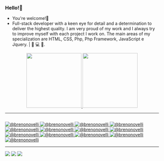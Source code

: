 ### Hello!👋
- You're welcome!🚀
- Full-stack developer with a keen eye for detail and a determination to deliver the highest quality. I am very proud of my work and I always try to improve myself with each project I work on. The main areas of my specialization are HTML, CSS, Php, Php Framework, JavaScript e Jquery. | 💜 💻 🚀.

<div align="center">
  <a href="https://github.com/ssayres">
  <img height="180em" src="https://github-readme-stats.vercel.app/api?username=BrunocasDev&show_icons=true&theme=monokai&include_all_commits=true&count_private=true"/>
  <img height="180em" src="https://github-readme-stats.vercel.app/api/top-langs/?username=BrunocasDev&layout=compact&langs_count=7&theme=monokai"/>
</div>

<hr/>

<div align="center">
  <a href="https://www.linkedin.com/in/brunocristo-dev/">
  <img height="https://avatars.githubusercontent.com/u/72399765?v=4"/>
</div>
  
![ @brenonovelli](https://img.shields.io/badge/HTML5-E34F26?style=for-the-badge&logo=HTML5&logoColor=white)
![ @brenonovelli](https://img.shields.io/badge/CSS3-1572B6?style=for-the-badge&logo=CSS3)
![ @brenonovelli](https://img.shields.io/badge/bootstrap-%238511FA.svg?style=for-the-badge&logo=bootstrap&logoColor=white)
![ @brenonovelli](https://img.shields.io/badge/tailwindcss-%2338B2AC.svg?style=for-the-badge&logo=tailwind-css&logoColor=white)
![ @brenonovelli](https://img.shields.io/badge/php-%23777BB4.svg?style=for-the-badge&logo=php&logoColor=white)
![ @brenonovelli](https://img.shields.io/badge/laravel-%23FF2D20.svg?style=for-the-badge&logo=laravel&logoColor=white)
![ @brenonovelli](https://img.shields.io/badge/CodeIgniter-%23EF4223.svg?style=for-the-badge&logo=codeIgniter&logoColor=white)
![ @brenonovelli](https://img.shields.io/badge/JavaScript-282A37?style=for-the-badge&logo=JavaScript)
![ @brenonovelli](https://img.shields.io/badge/jquery-%230769AD.svg?style=for-the-badge&logo=jquery&logoColor=white)
![ @brenonovelli](https://img.shields.io/badge/jira-%230A0FFF.svg?style=for-the-badge&logo=jira&logoColor=white)
![ @brenonovelli](https://img.shields.io/badge/mysql-%2300f.svg?style=for-the-badge&logo=mysql&logoColor=white)
![ @brenonovelli](https://img.shields.io/badge/git-%23F05033.svg?style=for-the-badge&logo=git&logoColor=white)
![ @brenonovelli](https://img.shields.io/badge/Visual%20Studio%20Code-0078d7.svg?style=for-the-badge&logo=visual-studio-code&logoColor=white)
  
<hr/>

<div>
 <a href="https://www.facebook.com/bruno.crist1245/" target="_blank"><img src="https://img.shields.io/badge/Facebook-1877F2?style=for-the-badge&logo=facebook&logoColor=white" target="_blank"></a> 
  <a href = "mailto:brunocristo55@gmail.com"><img src="https://img.shields.io/badge/-Gmail-%23333?style=for-the-badge&logo=gmail&logoColor=white" target="_blank"></a>
  <a href="https://www.linkedin.com/in/brunocristo-dev/" target="_blank"><img src="https://img.shields.io/badge/-LinkedIn-%230077B5?style=for-the-badge&logo=linkedin&logoColor=white" target="_blank"></a>
</div>
